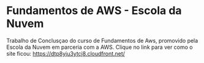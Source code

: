 # Fundamentos de AWS - Escola da Nuvem
 Trabalho de Conclusçao do curso de Fundamentos de Aws, promovido pela Escola da Nuvem em parceria com a AWS.
Clique no link para ver como o site ficou: https://dtp8yju3ytcj8.cloudfront.net/
